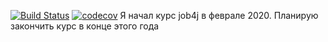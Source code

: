 [![Build Status](https://travis-ci.org/Quertte/tracker.svg?branch=master)](https://travis-ci.org/Quertte/tracker)
[![codecov](https://codecov.io/gh/Quertte/tracker/branch/master/graph/badge.svg)](https://codecov.io/gh/Quertte/tracker)
Я начал курс job4j в феврале 2020. Планирую закончить курс в конце этого года
